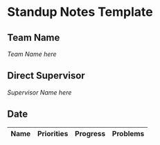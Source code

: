 # Standup Notes Template

## Team Name
*Team Name here*

## Direct Supervisor
*Supervisor Name here*

## Date
| Name    | Priorities | Progress | Problems |
| -------- | ------- | -------- | ------- |
